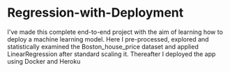 # Regression-with-Deployment
I've made this complete end-to-end project with the aim of learning how to deploy a machine learning model. Here I pre-processed, explored and statistically examined the Boston_house_price dataset and applied LinearRegression after standard scaling it. Thereafter I deployed the app using Docker and Heroku
